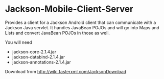 Jackson-Mobile-Client-Server
============================

Provides a client for a Jackson Android client that can communicate with a Jackson Java servlet.
It handles JavaBean POJOs and will go into Maps and Lists and convert JavaBean POJOs in those as well.

You will need
* jackson-core-2.1.4.jar
* jackson-databind-2.1.4.jar
* jackson-annotations-2.1.4.jar
  
Download from http://wiki.fasterxml.com/JacksonDownload
